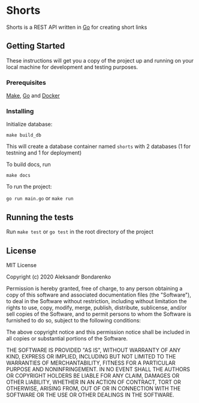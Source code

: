 # Shorts

Shorts is a REST API written in [Go](https://golang.org/ "Go") for creating short links

## Getting Started

These instructions will get you a copy of the project up and running on your local machine for development and testing purposes.

### Prerequisites

 [Make](https://en.wikipedia.org/wiki/Make_(software) "Make"), [Go](https://golang.org/ "Go") and [Docker](https://www.docker.com/ "Docker")


### Installing

Initialize database:

`make build_db`

This will create a database container named `shorts` with 2 databases (1 for testning and 1 for deployment)

To build docs, run

`make docs`

To run the project:

`go run main.go` or `make run`

## Running the tests

Run `make test` or `go test` in the root directory of the project

## License

MIT License

Copyright (c) 2020 Aleksandr Bondarenko

Permission is hereby granted, free of charge, to any person obtaining a copy
of this software and associated documentation files (the "Software"), to deal
in the Software without restriction, including without limitation the rights
to use, copy, modify, merge, publish, distribute, sublicense, and/or sell
copies of the Software, and to permit persons to whom the Software is
furnished to do so, subject to the following conditions:

The above copyright notice and this permission notice shall be included in all
copies or substantial portions of the Software.

THE SOFTWARE IS PROVIDED "AS IS", WITHOUT WARRANTY OF ANY KIND, EXPRESS OR
IMPLIED, INCLUDING BUT NOT LIMITED TO THE WARRANTIES OF MERCHANTABILITY,
FITNESS FOR A PARTICULAR PURPOSE AND NONINFRINGEMENT. IN NO EVENT SHALL THE
AUTHORS OR COPYRIGHT HOLDERS BE LIABLE FOR ANY CLAIM, DAMAGES OR OTHER
LIABILITY, WHETHER IN AN ACTION OF CONTRACT, TORT OR OTHERWISE, ARISING FROM,
OUT OF OR IN CONNECTION WITH THE SOFTWARE OR THE USE OR OTHER DEALINGS IN THE
SOFTWARE.